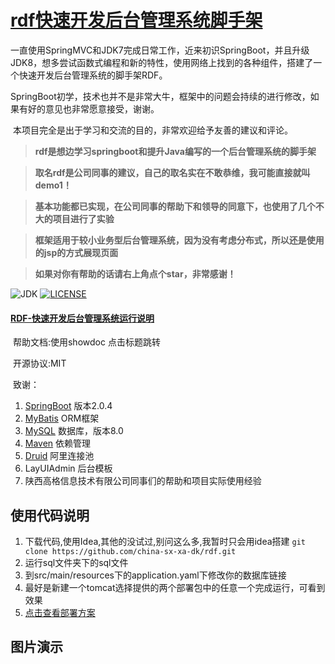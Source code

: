 <h1><a href="https://github.com/china-sx-xa-dk/Java-frame/tree/master/rdf">rdf快速开发后台管理系统脚手架</a></h1>

​		一直使用SpringMVC和JDK7完成日常工作，近来初识SpringBoot，并且升级JDK8，想多尝试函数式编程和新的特性，使用网络上找到的各种组件，搭建了一个快速开发后台管理系统的脚手架RDF。

​		SpringBoot初学，技术也并不是非常大牛，框架中的问题会持续的进行修改，如果有好的意见也非常愿意接受，谢谢。

​		本项目完全是出于学习和交流的目的，非常欢迎给予友善的建议和评论。

>  **rdf是想边学习springboot和提升Java编写的一个后台管理系统的脚手架** 

>  **取名rdf是公司同事的建议，自己的取名实在不敢恭维，我可能直接就叫demo1！** 

>  **基本功能都已实现，在公司同事的帮助下和领导的同意下，也使用了几个不大的项目进行了实验** 

>  **框架适用于较小业务型后台管理系统，因为没有考虑分布式，所以还是使用的jsp的方式展现页面** 

>  **如果对你有帮助的话请右上角点个star，非常感谢！** 

![JDK](https://img.shields.io/badge/jdk-1.8-green.svg?style=flat-square) [![LICENSE](https://img.shields.io/github/license/gujiniCY/mayday.svg?style=flat-square)](https://github.com/gujiniCY/mayday/blob/master/LICENSE)

#### [RDF-快速开发后台管理系统运行说明](https://www.showdoc.cc/669549704349225?page_id=3884607577102281)

​	帮助文档:使用showdoc	点击标题跳转

​	开源协议:MIT

​	致谢：

1. [SpringBoot](http://spring.io/projects/spring-boot) 版本2.0.4
2. [MyBatis](http://www.mybatis.org/mybatis-3/) ORM框架
3. [MySQL](https://www.mysql.com/) 数据库，版本8.0
4. [Maven](http://maven.apache.org/) 依赖管理
5. [Druid](https://github.com/alibaba/druid/) 阿里连接池
6. LayUIAdmin 后台模板
7. 陕西高格信息技术有限公司同事们的帮助和项目实际使用经验

## 使用代码说明

1. 下载代码,使用Idea,其他的没试过,别问这么多,我暂时只会用idea搭建
   `git clone https://github.com/china-sx-xa-dk/rdf.git`
2. 运行sql文件夹下的sql文件
3. 到src/main/resources下的application.yaml下修改你的数据库链接
4. 最好是新建一个tomcat选择提供的两个部署包中的任意一个完成运行，可看到效果
5. [点击查看部署方案](https://www.showdoc.cc/gokrdf?page_id=3036244322512958)

## 图片演示